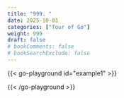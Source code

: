 ```yaml
---
title: "999. "
date: 2025-10-01
categories: ["Tour of Go"]
weight: 999
draft: false
# bookComments: false
# bookSearchExclude: false
---
```



{{< go-playground id="example1" >}}



{{< /go-playground >}} 